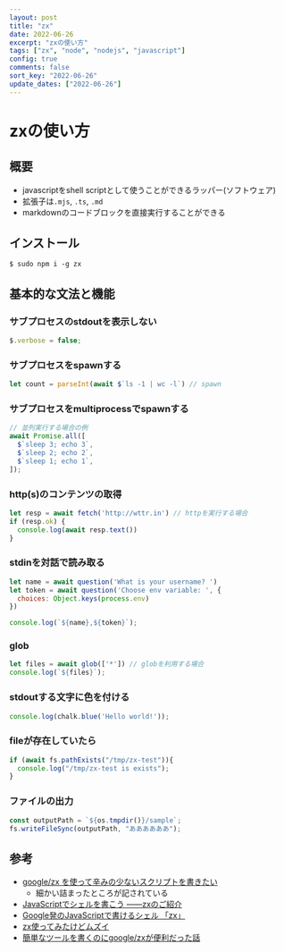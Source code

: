 ```yaml
---
layout: post
title: "zx"
date: 2022-06-26
excerpt: "zxの使い方"
tags: ["zx", "node", "nodejs", "javascript"]
config: true
comments: false
sort_key: "2022-06-26"
update_dates: ["2022-06-26"]
---
```


# zxの使い方

## 概要
 - javascriptをshell scriptとして使うことができるラッパー(ソフトウェア)
 - 拡張子は`.mjs`, `.ts`, `.md`
 - markdownのコードブロックを直接実行することができる

## インストール

```console
$ sudo npm i -g zx
```

## 基本的な文法と機能

### サブプロセスのstdoutを表示しない

```javascript
$.verbose = false;
```

### サブプロセスをspawnする

```javascript
let count = parseInt(await $`ls -1 | wc -l`) // spawn
```

### サブプロセスをmultiprocessでspawnする

```javascript
// 並列実行する場合の例
await Promise.all([
  $`sleep 3; echo 3`,
  $`sleep 2; echo 2`,
  $`sleep 1; echo 1`,
]);
```

### http(s)のコンテンツの取得

```javascript
let resp = await fetch('http://wttr.in') // httpを実行する場合
if (resp.ok) {
  console.log(await resp.text())
}
```

### stdinを対話で読み取る

```javascript
let name = await question('What is your username? ')
let token = await question('Choose env variable: ', {
  choices: Object.keys(process.env)
})

console.log(`${name},${token}`);
```

### glob

```javascript
let files = await glob(['*']) // globを利用する場合
console.log(`${files}`);
```

### stdoutする文字に色を付ける

```javascript
console.log(chalk.blue('Hello world!'));
```

### fileが存在していたら

```javascript
if (await fs.pathExists("/tmp/zx-test")){
  console.log("/tmp/zx-test is exists");
}
```

### ファイルの出力

```javascript
const outputPath = `${os.tmpdir()}/sample`;
fs.writeFileSync(outputPath, "ああああああ");
```

## 参考
 - [google/zx を使って辛みの少ないスクリプトを書きたい](https://t28.dev/write-script-using-zx/)
   - 細かい詰まったところが記されている
 - [JavaScriptでシェルを書こう ——zxのご紹介](https://recruit.gmo.jp/engineer/jisedai/blog/javascript-zx-introduction/)
 - [Google発のJavaScriptで書けるシェル 「zx」](https://dev.classmethod.jp/articles/shell-zx/)
 - [zx使ってみたけどムズイ](https://ysuzuki19.github.io/post/zx-hello-world)
 - [簡単なツールを書くのにgoogle/zxが便利だった話](https://blog.hozi.dev/hozi576/articles/01fhkmja03z60ty39pkjnhv1e5)
